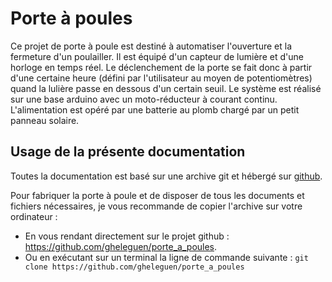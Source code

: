 # Porte à poules


Ce projet de porte à poule est destiné à automatiser l'ouverture et la fermeture d'un poulailler. Il est équipé d'un capteur de lumière et d'une horloge en temps réel. Le déclenchement de la porte se fait donc à partir d'une certaine heure (défini par l'utilisateur au moyen de potentiomètres) quand la lulière passe en dessous d'un certain seuil. 
Le système est réalisé sur une base arduino avec un moto-réducteur à courant continu. L'alimentation est opéré par une batterie au plomb chargé par un petit panneau solaire.

## Usage de la présente documentation

Toutes la documentation est basé sur une archive git et hébergé sur [github](https://github.com/). 

Pour fabriquer la porte à poule et de disposer de tous les documents et fichiers nécessaires, je vous recommande de copier l'archive sur votre ordinateur : 
 - En vous rendant directement sur le projet github : https://github.com/gheleguen/porte_a_poules.
 - Ou en exécutant sur un terminal la ligne de commande suivante : ```git clone https://github.com/gheleguen/porte_a_poules```

